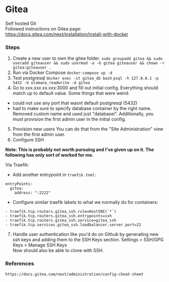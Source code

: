 # Gitea
Self hosted Git  
Followed instructions on Gitea page: https://docs.gitea.com/next/installation/install-with-docker

### Steps
1. Create a new user to own the gitea folder.
`sudo groupadd gitea && sudo useradd giteauser && sudo usermod -a -G gitea giteauser && chown -r gitea:giteauser .`
2. Run via Docker Compose
`docker-compose up -d`
3. Test postgresql
`docker exec -it gitea_db bash`
`psql -h 127.0.0.1 -p 5432 -U olomana_readwrite -d gitea`
4. Go to xxx.xxx.xx.xxx:3000 and fill out initial config. Everything should match up to default value.
Some things that were weird:
- could not use any port that wasnt default postgresql (5432)
- had to make sure to specify database container by the right name. Removed custom name and used just "databasei".
Additionally, you must provision the first admin user in the initial config.
5. Provision new users
You can do that from the "Site Administration" view from the first admin user.
6. Configure SSH

**Note: This is probably not worth pursuing and I've given up on it. The following has only sort of worked for me.**

Via Traefik:
- Add another entrypoint in `traefik.toml`:
```
entryPoints:
  gitea:
    address: ":2222"
```
- Configure similar traefik labels to what we normally do for containers:
```
- traefik.tcp.routers.gitea_ssh.rule=HostSNI(`*`)
- traefik.tcp.routers.gitea_ssh.entrypoints=ssh
- traefik.tcp.routers.gitea_ssh.service=gitea_ssh
- traefik.tcp.services.gitea_ssh.loadbalancer.server.port=22
```
7. Handle user authentication like you'd do on Github by generating new ssh keys and adding them to the SSH Keys section.
Settings > SSH/GPG Keys > Manage SSH Keys  
Now should also be able to clone with SSH.

### References
`https://docs.gitea.com/next/administration/config-cheat-sheet`
